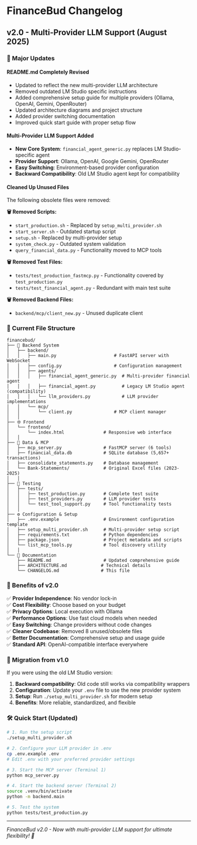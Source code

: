 # FinanceBud Changelog

## v2.0 - Multi-Provider LLM Support (August 2025)

### 🚀 Major Updates

#### README.md Completely Revised
- Updated to reflect the new multi-provider LLM architecture
- Removed outdated LM Studio specific instructions
- Added comprehensive setup guide for multiple providers (Ollama, OpenAI, Gemini, OpenRouter)
- Updated architecture diagrams and project structure
- Added provider switching documentation
- Improved quick start guide with proper setup flow

#### Multi-Provider LLM Support Added
- **New Core System**: `financial_agent_generic.py` replaces LM Studio-specific agent
- **Provider Support**: Ollama, OpenAI, Google Gemini, OpenRouter
- **Easy Switching**: Environment-based provider configuration
- **Backward Compatibility**: Old LM Studio agent kept for compatibility

#### Cleaned Up Unused Files
The following obsolete files were removed:

**🗑️ Removed Scripts:**
- `start_production.sh` - Replaced by `setup_multi_provider.sh`
- `start_server.sh` - Outdated startup script
- `setup.sh` - Replaced by multi-provider setup
- `system_check.py` - Outdated system validation
- `query_financial_data.py` - Functionality moved to MCP tools

**🗑️ Removed Test Files:**
- `tests/test_production_fastmcp.py` - Functionality covered by `test_production.py`
- `tests/test_financial_agent.py` - Redundant with main test suite

**🗑️ Removed Backend Files:**
- `backend/mcp/client_new.py` - Unused duplicate client

### 🔧 Current File Structure
```
financebud/
├── 🤖 Backend System
│   ├── backend/
│   │   ├── main.py                      # FastAPI server with WebSocket
│   │   ├── config.py                    # Configuration management
│   │   ├── agents/
│   │   │   ├── financial_agent_generic.py  # Multi-provider financial agent
│   │   │   ├── financial_agent.py          # Legacy LM Studio agent (compatibility)
│   │   │   └── llm_providers.py            # LLM provider implementations
│   │   └── mcp/
│   │       └── client.py                # MCP client manager
│   │
├── 🌐 Frontend
│   └── frontend/
│       └── index.html               # Responsive web interface
│   │
├── 💾 Data & MCP
│   ├── mcp_server.py                # FastMCP server (6 tools)
│   ├── financial_data.db            # SQLite database (5,657+ transactions)
│   ├── consolidate_statements.py    # Database management
│   └── Bank-Statements/             # Original Excel files (2023-2025)
│   │
├── 🧪 Testing
│   ├── tests/
│   │   ├── test_production.py       # Complete test suite
│   │   ├── test_providers.py        # LLM provider tests
│   │   └── test_tool_support.py     # Tool functionality tests
│   │
├── ⚙️ Configuration & Setup
│   ├── .env.example                 # Environment configuration template
│   ├── setup_multi_provider.sh      # Multi-provider setup script
│   ├── requirements.txt             # Python dependencies
│   ├── package.json                 # Project metadata and scripts
│   └── list_mcp_tools.py            # Tool discovery utility
│   │
└── 📖 Documentation
    ├── README.md                    # Updated comprehensive guide
    ├── ARCHITECTURE.md             # Technical details
    └── CHANGELOG.md                # This file
```

### 🎯 Benefits of v2.0

✅ **Provider Independence**: No vendor lock-in  
✅ **Cost Flexibility**: Choose based on your budget  
✅ **Privacy Options**: Local execution with Ollama  
✅ **Performance Options**: Use fast cloud models when needed  
✅ **Easy Switching**: Change providers without code changes  
✅ **Cleaner Codebase**: Removed 8 unused/obsolete files  
✅ **Better Documentation**: Comprehensive setup and usage guide  
✅ **Standard API**: OpenAI-compatible interface everywhere  

### 🔄 Migration from v1.0

If you were using the old LM Studio version:

1. **Backward compatibility**: Old code still works via compatibility wrappers
2. **Configuration**: Update your `.env` file to use the new provider system
3. **Setup**: Run `./setup_multi_provider.sh` for modern setup
4. **Benefits**: More reliable, standardized, and flexible

### 🛠️ Quick Start (Updated)

```bash
# 1. Run the setup script
./setup_multi_provider.sh

# 2. Configure your LLM provider in .env
cp .env.example .env
# Edit .env with your preferred provider settings

# 3. Start the MCP server (Terminal 1)
python mcp_server.py

# 4. Start the backend server (Terminal 2)
source .venv/bin/activate
python -m backend.main

# 5. Test the system
python tests/test_production.py
```

---

*FinanceBud v2.0 - Now with multi-provider LLM support for ultimate flexibility! 🚀*
